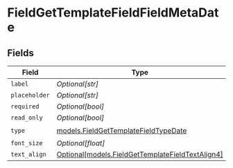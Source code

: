 # FieldGetTemplateFieldFieldMetaDate


## Fields

| Field                                                                                            | Type                                                                                             | Required                                                                                         | Description                                                                                      |
| ------------------------------------------------------------------------------------------------ | ------------------------------------------------------------------------------------------------ | ------------------------------------------------------------------------------------------------ | ------------------------------------------------------------------------------------------------ |
| `label`                                                                                          | *Optional[str]*                                                                                  | :heavy_minus_sign:                                                                               | N/A                                                                                              |
| `placeholder`                                                                                    | *Optional[str]*                                                                                  | :heavy_minus_sign:                                                                               | N/A                                                                                              |
| `required`                                                                                       | *Optional[bool]*                                                                                 | :heavy_minus_sign:                                                                               | N/A                                                                                              |
| `read_only`                                                                                      | *Optional[bool]*                                                                                 | :heavy_minus_sign:                                                                               | N/A                                                                                              |
| `type`                                                                                           | [models.FieldGetTemplateFieldTypeDate](../models/fieldgettemplatefieldtypedate.md)               | :heavy_check_mark:                                                                               | N/A                                                                                              |
| `font_size`                                                                                      | *Optional[float]*                                                                                | :heavy_minus_sign:                                                                               | N/A                                                                                              |
| `text_align`                                                                                     | [Optional[models.FieldGetTemplateFieldTextAlign4]](../models/fieldgettemplatefieldtextalign4.md) | :heavy_minus_sign:                                                                               | N/A                                                                                              |